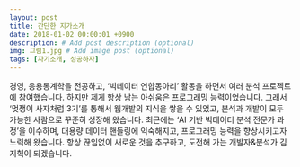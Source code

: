 ```yaml
---
layout: post
title: 간단한 지가소개
date: 2018-01-02 00:00:01 +0900
description: # Add post description (optional)
img: 그림1.jpg # Add image post (optional)
tags: [자기소개, 성공하자]
---
```

경영, 응용통계학을 전공하고, ‘빅데이터 연합동아리’ 활동을 하면서 여러 분석 프로젝트에 참여했습니다. 하지만 제게 항상 남는 아쉬움은 프로그래밍 능력이었습니다. 그래서 ‘멋쟁이 사자처럼 3기’를 통해서 웹개발의 지식을 쌓을 수 있었고, 분석과 개발이 모두 가능한 사람으로 꾸준히 성장해 왔습니다. 최근에는 ‘AI 기반 빅데이터 분석 전문가 과정’을 이수하며, 대용량 데이터 핸들링에 익숙해지고, 프로그래밍 능력을 향상시키고자 노력해 왔습니다. 항상 끊임없이 새로운 것을 추구하고, 도전해 가는 개발자&분석가 김지혁이 되겠습니다.
